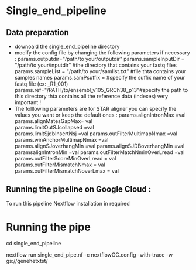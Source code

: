 # Single_end_pipeline 

## Data preparation 
* downoald the single_end_pipeline directory 
* modify the config file by changing the following parameters if necessary :
params.outputdir="/path/to your/outputdir"
params.sampleInputDir = "/path/to your/inputdir" #the directory that contains your fastq files 
params.sampleList = "/path/to your/samlist.txt" #file thta contains your samples names 
params.samPsuffix = #specify the suffix name of your fastq file (ex: _R1_001)
params.ref="/PATH/to/ensembl_v105_GRCh38_p13"#specify the path to this directory thta contains all the reference data (indexes) very important !
* The folllowing parameters are for STAR aligner you can specify the values you want or keep the default ones :
params.alignIntronMax =val 
params.alignMatesGapMax= val  
params.limitOutSJcollapsed =val  
params.limitSjdbInsertNsj =val
params.outFilterMultimapNmax =val 
params.winAnchorMultimapNmax =val  
params.alignSJoverhangMin =val 
params.alignSJDBoverhangMin =val  
paramsalignIntronMin =val 
params.outFilterMatchNminOverLread =val 
params.outFilterScoreMinOverLread = val 
params.outFilterMismatchNmax = val  
params.outFilterMismatchNoverLmax = val  


## Running the pipeline on Google Cloud :

To run this pipeline Nextflow installation in required 

# Running the pipe 

cd single_end_pipeline

nextflow run single_end_pipe.nf -c nextflowGC.config -with-trace  -w gs://genehetxtst/<dirName>


